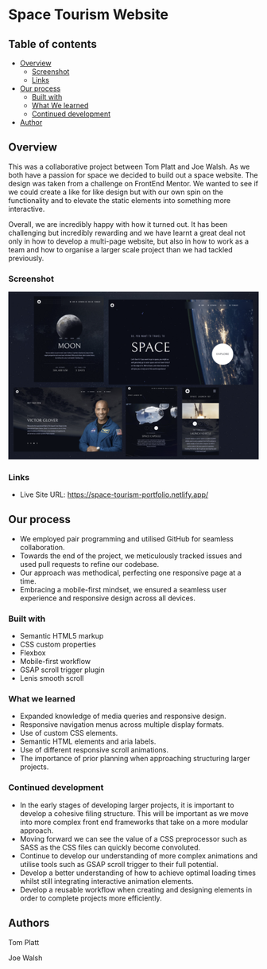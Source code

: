 # Space Tourism Website

## Table of contents

- [Overview](#overview)
  - [Screenshot](#screenshot)
  - [Links](#links)
- [Our process](#Our-process)
  - [Built with](#built-with)
  - [What We learned](#what-i-learned)
  - [Continued development](#continued-development)
- [Author](#author)

## Overview

This was a collaborative project between Tom Platt and Joe Walsh. As we both have a passion for space we decided to build out a space website. The design was taken from a challenge on FrontEnd Mentor. We wanted to see if we could create a like for like design but with our own spin on the functionality and to elevate the static elements into something more interactive.

Overall, we are incredibly happy with how it turned out. It has been challenging but incredibly rewarding and we have learnt a great deal not only in how to develop a multi-page website, but also in how to work as a team and how to organise a larger scale project than we had tackled previously.

### Screenshot

![](./assets/display-board.png)

### Links

- Live Site URL: https://space-tourism-portfolio.netlify.app/

## Our process

- We employed pair programming and utilised GitHub for seamless collaboration.
- Towards the end of the project, we meticulously tracked issues and used pull requests to refine our codebase.
- Our approach was methodical, perfecting one responsive page at a time.
- Embracing a mobile-first mindset, we ensured a seamless user experience and responsive design across all devices.

### Built with

- Semantic HTML5 markup
- CSS custom properties
- Flexbox
- Mobile-first workflow
- GSAP scroll trigger plugin
- Lenis smooth scroll

### What we learned

- Expanded knowledge of media queries and responsive design.
- Responsive navigation menus across multiple display formats.
- Use of custom CSS elements.
- Semantic HTML elements and aria labels.
- Use of different responsive scroll animations.
- The importance of prior planning when approaching structuring larger projects.

### Continued development

- In the early stages of developing larger projects, it is important to develop a cohesive filing structure. This will be important as we move into more complex front end frameworks that take on a more modular approach.
- Moving forward we can see the value of a CSS preprocessor such as SASS as the CSS files can quickly become convoluted.
- Continue to develop our understanding of more complex animations and utilise tools such as GSAP scroll trigger to their full potential.
- Develop a better understanding of how to achieve optimal loading times whilst still integrating interactive animation elements.
- Develop a reusable workflow when creating and designing elements in order to complete projects more efficiently.

## Authors

Tom Platt

Joe Walsh
